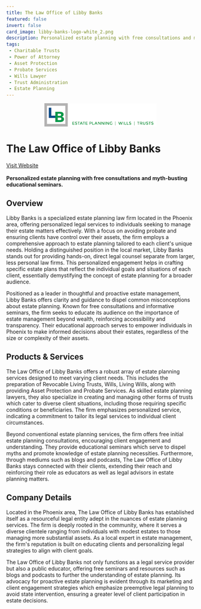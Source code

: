 ```yaml
---
title: The Law Office of Libby Banks
featured: false
invert: false
card_image: libby-banks-logo-white_2.png
description: Personalized estate planning with free consultations and myth-busting educational seminars.
tags: 
 - Charitable Trusts
 - Power of Attorney
 - Asset Protection
 - Probate Services
 - Wills Lawyer
 - Trust Administration
 - Estate Planning
---
```


<div align="center">
<a href="https://libbybanks.com/">
<img src="libby-banks-logo-white_2.png" alt="Logo" style="min-width: 200px; max-width: 600px; height: auto;" >
</a>
</div>

# The Law Office of Libby Banks
<a href="https://libbybanks.com/">Visit Website</a>
<br>
<br>
**Personalized estate planning with free consultations and myth-busting educational seminars.**

## Overview
Libby Banks is a specialized estate planning law firm located in the Phoenix area, offering personalized legal services to individuals seeking to manage their estate matters effectively. With a focus on avoiding probate and ensuring clients have control over their assets, the firm employs a comprehensive approach to estate planning tailored to each client's unique needs. Holding a distinguished position in the local market, Libby Banks stands out for providing hands-on, direct legal counsel separate from larger, less personal law firms. This personalized engagement helps in crafting specific estate plans that reflect the individual goals and situations of each client, essentially demystifying the concept of estate planning for a broader audience.

Positioned as a leader in thoughtful and proactive estate management, Libby Banks offers clarity and guidance to dispel common misconceptions about estate planning. Known for free consultations and informative seminars, the firm seeks to educate its audience on the importance of estate management beyond wealth, reinforcing accessibility and transparency. Their educational approach serves to empower individuals in Phoenix to make informed decisions about their estates, regardless of the size or complexity of their assets.
## Products & Services 
The Law Office of Libby Banks offers a robust array of estate planning services designed to meet varying client needs. This includes the preparation of Revocable Living Trusts, Wills, Living Wills, along with providing Asset Protection and Probate Services. As skilled estate planning lawyers, they also specialize in creating and managing other forms of trusts which cater to diverse client situations, including those requiring specific conditions or beneficiaries. The firm emphasizes personalized service, indicating a commitment to tailor its legal services to individual client circumstances.

Beyond conventional estate planning services, the firm offers free initial estate planning consultations, encouraging client engagement and understanding. They provide educational seminars which serve to dispel myths and promote knowledge of estate planning necessities. Furthermore, through mediums such as blogs and podcasts, The Law Office of Libby Banks stays connected with their clients, extending their reach and reinforcing their role as educators as well as legal advisors in estate planning matters.
## Company Details 
Located in the Phoenix area, The Law Office of Libby Banks has established itself as a resourceful legal entity adept in the nuances of estate planning services. The firm is deeply rooted in the community, where it serves a diverse clientele ranging from individuals with modest estates to those managing more substantial assets. As a local expert in estate management, the firm's reputation is built on educating clients and personalizing legal strategies to align with client goals.

The Law Office of Libby Banks not only functions as a legal service provider but also a public educator, offering free seminars and resources such as blogs and podcasts to further the understanding of estate planning. Its advocacy for proactive estate planning is evident through its marketing and client engagement strategies which emphasize preemptive legal planning to avoid state intervention, ensuring a greater level of client participation in estate decisions.

